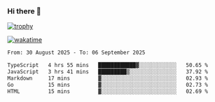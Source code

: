 ### Hi there 👋

[![trophy](https://github-profile-trophy.vercel.app/?username=cxnky&theme=dracula)](https://github.com/ryo-ma/github-profile-trophy)

[![wakatime](https://wakatime.com/badge/user/1c39c599-5497-41b9-a5be-2c4676e7fd23.svg)](https://wakatime.com/@1c39c599-5497-41b9-a5be-2c4676e7fd23)
<!--START_SECTION:waka-->

```txt
From: 30 August 2025 - To: 06 September 2025

TypeScript   4 hrs 55 mins   ████████████▓░░░░░░░░░░░░   50.65 %
JavaScript   3 hrs 41 mins   █████████▒░░░░░░░░░░░░░░░   37.92 %
Markdown     17 mins         ▓░░░░░░░░░░░░░░░░░░░░░░░░   02.93 %
Go           15 mins         ▓░░░░░░░░░░░░░░░░░░░░░░░░   02.73 %
HTML         15 mins         ▓░░░░░░░░░░░░░░░░░░░░░░░░   02.69 %
```

<!--END_SECTION:waka-->
